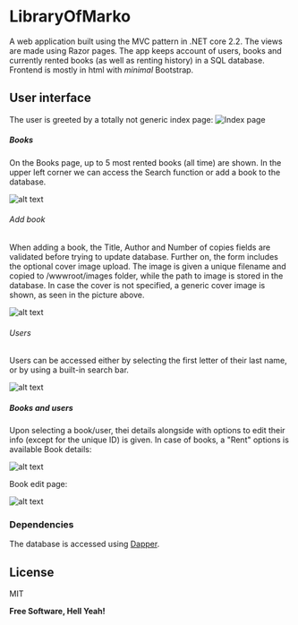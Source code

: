# LibraryOfMarko

A web application built using the MVC pattern in .NET core 2.2. The views are made using Razor pages. The app keeps account of users, books and currently rented books (as well as renting history) in a SQL database. Frontend is mostly in html with *minimal* Bootstrap.

## User interface

The user is greeted by a totally not generic index page:
![](http://i.imgur.com/w43pEkB.png "Index page")

##### Books
On the Books page, up to 5 most rented books (all time) are shown. In the upper left corner we can access the Search function or add a book to the database.

![alt text](https://i.imgur.com/KwhqyIk.png "Books page")
###### Add book
When adding a book, the Title, Author and Number of copies fields are validated before trying to update database. Further on, the form includes the optional cover image upload. The image is given a unique filename and copied to /wwwroot/images folder, while the path to image is stored in the database. In case the cover is not specified, a generic cover image is shown, as seen in the picture above.

![alt text](https://i.imgur.com/jOxPHMc.png "Add book")

###### Users

Users can be accessed either by selecting the first letter of their last name, or by using a built-in search bar.

![alt text](https://i.imgur.com/YLYHQ5C.png "Add book")


##### Books and users

Upon selecting a book/user, thei details alongside with options to edit their info (except for the unique ID) is given. In case of books, a "Rent" options is available
Book details:

![alt text](https://i.imgur.com/iNfpLJk.png "Book details")


Book edit page:

![alt text](https://i.imgur.com/eewYR0V.png "Edit book")

### Dependencies

The database is accessed using [Dapper](https://dapper-tutorial.net/).

License
----

MIT

**Free Software, Hell Yeah!**
